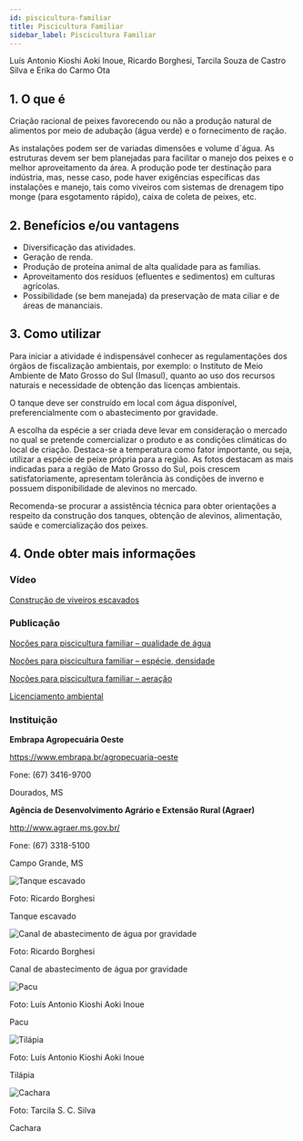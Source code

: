 ```yaml
---
id: piscicultura-familiar
title: Piscicultura Familiar
sidebar_label: Piscicultura Familiar
---
```


<div className="center-textArticle">Luís Antonio Kioshi Aoki Inoue, Ricardo Borghesi, Tarcila Souza de Castro Silva e Erika do Carmo Ota</div>

## **1. O que é**

Criação racional de peixes favorecendo ou não a produção
natural de alimentos por meio de adubação (água verde) e o
fornecimento de ração.

As instalações podem ser de variadas dimensões e volume
d´água. As estruturas devem ser bem planejadas para facilitar o
manejo dos peixes e o melhor aproveitamento da área. A
produção pode ter destinação para indústria, mas, nesse caso,
pode haver exigências específicas das instalações e manejo, tais
como viveiros com sistemas de drenagem tipo monge (para
esgotamento rápido), caixa de coleta de peixes, etc.

## **2. Benefícios e/ou vantagens**

- Diversificação das atividades.
- Geração de renda.
- Produção de proteína animal de alta qualidade para as
  famílias.
- Aproveitamento dos resíduos (efluentes e sedimentos) em
  culturas agrícolas.
- Possibilidade (se bem manejada) da preservação de mata
  ciliar e de áreas de mananciais.

## **3. Como utilizar**

Para iniciar a atividade é indispensável conhecer as regulamentações dos órgãos de fiscalização ambientais, por exemplo: o
Instituto de Meio Ambiente de Mato Grosso do Sul (Imasul),
quanto ao uso dos recursos naturais e necessidade de obtenção
das licenças ambientais.

O tanque deve ser construído em local com água disponível,
preferencialmente com o abastecimento por gravidade.

A escolha da espécie a ser criada deve levar em consideração o
mercado no qual se pretende comercializar o produto e as
condições climáticas do local de criação. Destaca-se a
temperatura como fator importante, ou seja, utilizar a espécie de
peixe própria para a região. As fotos destacam as mais indicadas
para a região de Mato Grosso do Sul, pois crescem satisfatoriamente, apresentam tolerância às condições de inverno e
possuem disponibilidade de alevinos no mercado.

Recomenda-se procurar a assistência técnica para obter
orientações a respeito da construção dos tanques, obtenção de
alevinos, alimentação, saúde e comercialização dos peixes.

## **4. Onde obter mais informações**

### Vídeo

[Construção de viveiros escavados](https://bit.ly/384D5eq)

### Publicação

[Noções para piscicultura familiar – qualidade de água](https://bit.ly/35r9o5u)

[Noções para piscicultura familiar – espécie, densidade](https://bit.ly/2s667uQ)

[Noções para piscicultura familiar – aeração](https://bit.ly/2Qya3Ol)

[Licenciamento ambiental](http://www.imasul.ms.gov.br)

### Instituição

**Embrapa Agropecuária Oeste**

https://www.embrapa.br/agropecuaria-oeste

Fone: (67) 3416-9700

Dourados, MS

**Agência de Desenvolvimento Agrário e Extensão Rural (Agraer)**

http://www.agraer.ms.gov.br/

Fone: (67) 3318-5100

Campo Grande, MS

![Tanque escavado](./img/docs/22_piscicultura/FOTO_01.jpg)

Foto: Ricardo Borghesi

<div className="center-textImage">
Tanque escavado
</div>

![Canal de abastecimento de água por gravidade](./img/docs/22_piscicultura/FOTO_02.jpg)

Foto: Ricardo Borghesi

<div className="center-textImage">
Canal de abastecimento de água por gravidade
</div>

![Pacu](./img/docs/22_piscicultura/FOTO_03.jpg)

Foto: Luís Antonio Kioshi Aoki Inoue

<div className="center-textImage">
Pacu
</div>

![Tilápia](./img/docs/22_piscicultura/FOTO_04.jpg)

Foto: Luís Antonio Kioshi Aoki Inoue

<div className="center-textImage">
Tilápia
</div>

![Cachara](./img/docs/22_piscicultura/FOTO_05.jpg)

Foto: Tarcila S. C. Silva

<div className="center-textImage">
Cachara
</div>
